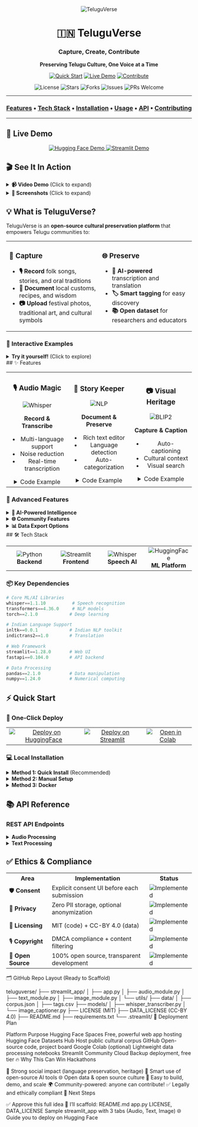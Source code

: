 <div align="center">
  <img src="https://img.shields.io/badge/TeluguVerse-Preserving_Culture-orange?style=for-the-badge&logo=data:image/png;base64,iVBORw0KGgoAAAANSUhEUgAAAA4AAAAOCAYAAAAfSC3RAAAABHNCSVQICAgIfAhkiAAAAAlwSFlzAAAA7AAAAOwBeShxvQAAABl0RVh0U29mdHdhcmUAd3d3Lmlua3NjYXBlLm9yZ5vuPBoAAADMSURBVCiRY/z//z8DOgACxohYRgYGhv8MDAwMTAxoAAWjAiyKwIr+MzAwMLy/yLDl6SWG/0yMDIwMjAz/mRgZGBn+MzIy/P/PwPCfgYGBgeE/I8N/RgYGhv+MDKzPrzBsAXGQNYLV/Qcqhmv6z8Rw5/xFBgYmBgaG/0wMd85fYmBg+M/AwPCfieE/yG0gzeBAEDgLxJcYwBb8/88Acfp/iFP+MzH8hzsVGTC9PMdwnYmBgeE/iBBN/Gf4D2HBiP9QISYGBgYGJnSJUQAAktVBBr7hPVQAAAAASUVORK5CYII=" alt="TeluguVerse">
  
  # 🇮🇳 TeluguVerse
  
  ### **Capture, Create, Contribute**
  
  <p align="center">
    <strong>Preserving Telugu Culture, One Voice at a Time</strong>
  </p>
  
  <p align="center">
    <a href="#-quick-start"><img src="https://img.shields.io/badge/Quick_Start-→-brightgreen?style=for-the-badge" alt="Quick Start"></a>
    <a href="#-live-demo"><img src="https://img.shields.io/badge/Live_Demo-→-blue?style=for-the-badge" alt="Live Demo"></a>
    <a href="#-contribute"><img src="https://img.shields.io/badge/Contribute-→-orange?style=for-the-badge" alt="Contribute"></a>
  </p>
  
  <p align="center">
    <img src="https://img.shields.io/github/license/yourusername/teluguverse?style=flat-square" alt="License">
    <img src="https://img.shields.io/github/stars/yourusername/teluguverse?style=flat-square" alt="Stars">
    <img src="https://img.shields.io/github/forks/yourusername/teluguverse?style=flat-square" alt="Forks">
    <img src="https://img.shields.io/github/issues/yourusername/teluguverse?style=flat-square" alt="Issues">
    <img src="https://img.shields.io/badge/PRs-welcome-brightgreen.svg?style=flat-square" alt="PRs Welcome">
  </p>
</div>

---

<div align="center">
  <h3>
    <a href="#-features">Features</a> •
    <a href="#-tech-stack">Tech Stack</a> •
    <a href="#-installation">Installation</a> •
    <a href="#-usage">Usage</a> •
    <a href="#-api-reference">API</a> •
    <a href="#-contributing">Contributing</a>
  </h3>
</div>

---

## 🚀 Live Demo

<div align="center">
  <a href="https://huggingface.co/spaces/teluguverse/demo">
    <img src="https://img.shields.io/badge/🤗_Hugging_Face-Demo-yellow?style=for-the-badge" alt="Hugging Face Demo">
  </a>
  <a href="https://teluguverse.streamlit.app">
    <img src="https://img.shields.io/badge/Streamlit-Demo-red?style=for-the-badge" alt="Streamlit Demo">
  </a>
</div>

## 🎬 See It In Action

<details>
<summary><b>📹 Video Demo</b> (Click to expand)</summary>

[![TeluguVerse Demo](https://drive.google.com/file/d/1XjGInXkfbB762JgWvdCKNepqBw9DnoKl/view?usp=share_link)](https://drive.google.com/file/d/1XjGInXkfbB762JgWvdCKNepqBw9DnoKl/view?usp=share_link)

</details>

<details>
<summary><b>📸 Screenshots</b> (Click to expand)</summary>

| Audio Recording | Text Stories | Image Upload |
|:--------------:|:------------:|:------------:|
| ![Audio](https://via.placeholder.com/300x200?text=Audio+Recording) | ![Text](https://via.placeholder.com/300x200?text=Text+Stories) | ![Image](https://via.placeholder.com/300x200?text=Image+Upload) |

</details>

## 💡 What is TeluguVerse?

TeluguVerse is an **open-source cultural preservation platform** that empowers Telugu communities to:

<table>
<tr>
<td width="50%">

### 🎯 Capture
- **🎙️ Record** folk songs, stories, and oral traditions
- **📝 Document** local customs, recipes, and wisdom
- **📷 Upload** festival photos, traditional art, and cultural symbols

</td>
<td width="50%">

### 🌐 Preserve
- **🤖 AI-powered** transcription and translation
- **🏷️ Smart tagging** for easy discovery
- **📚 Open dataset** for researchers and educators

</td>
</tr>
</table>

### 🎪 Interactive Examples

<details>
<summary><b>Try it yourself!</b> (Click to explore)</summary>

```python
# Example: Transcribe a Telugu folk song
from teluguverse import AudioProcessor

audio = AudioProcessor()
result = audio.transcribe("telugu_folk_song.mp3")
print(result.text)  # "వర్షం వచ్చింది వర్షం వచ్చింది..."
print(result.translation)  # "The rain has come, the rain has come..."
print(result.tags)  # ['Telugu', 'Folk Song', 'Monsoon', 'Andhra Pradesh']
```

</details>
## ✨ Features

<table>
<tr>
<td width="33%" align="center">

### 🎙️ Audio Magic
<img src="https://img.shields.io/badge/Whisper-AI-blue?style=flat-square" alt="Whisper">

**Record & Transcribe**
- Multi-language support
- Noise reduction
- Real-time transcription

<details>
<summary>Code Example</summary>

```python
from teluguverse import record_audio

audio = record_audio(duration=30)
transcript = audio.transcribe(
    language="auto",
    translate=True
)
```
</details>

</td>
<td width="33%" align="center">

### 📝 Story Keeper
<img src="https://img.shields.io/badge/NLP-Powered-green?style=flat-square" alt="NLP">

**Document & Preserve**
- Rich text editor
- Language detection
- Auto-categorization

<details>
<summary>Code Example</summary>

```python
from teluguverse import StoryTeller

story = StoryTeller()
story.add_content(
    text="నీరు రే నీరు నీ రంగు ఎలా",
    category="folk_song"
)
```
</details>

</td>
<td width="33%" align="center">

### 📷 Visual Heritage
<img src="https://img.shields.io/badge/BLIP2-Vision-purple?style=flat-square" alt="BLIP2">

**Capture & Caption**
- Auto-captioning
- Cultural context
- Visual search

<details>
<summary>Code Example</summary>

```python
from teluguverse import ImageProcessor

img = ImageProcessor()
result = img.analyze(
    "ugadi_celebration.jpg",
    generate_caption=True
)
```
</details>

</td>
</tr>
</table>

### 🌟 Advanced Features

<details>
<summary><b>🤖 AI-Powered Intelligence</b></summary>

- **Smart Tagging**: Automatic cultural context detection
- **Language Models**: Support for 22+ Indian languages
- **Translation Pipeline**: Cross-lingual content discovery
- **Sentiment Analysis**: Understand emotional context

</details>

<details>
<summary><b>🌐 Community Features</b></summary>

- **Collaborative Editing**: Wiki-style contributions
- **Version Control**: Track changes and improvements
- **Gamification**: Earn badges for contributions
- **API Access**: Build on top of our platform

</details>

<details>
<summary><b>📊 Data Export Options</b></summary>

```bash
# Export formats available
teluguverse export --format json --filter "language:telugu"
teluguverse export --format csv --filter "region:andhra_pradesh"
teluguverse export --format parquet --filter "type:folk_song"
```

</details>
## 🛠️ Tech Stack

<table>
<tr>
<td align="center" width="25%">
<img src="https://img.shields.io/badge/Python-3.9+-blue?style=for-the-badge&logo=python" alt="Python">
<br><b>Backend</b>
</td>
<td align="center" width="25%">
<img src="https://img.shields.io/badge/Streamlit-1.28+-red?style=for-the-badge&logo=streamlit" alt="Streamlit">
<br><b>Frontend</b>
</td>
<td align="center" width="25%">
<img src="https://img.shields.io/badge/Whisper-OpenAI-green?style=for-the-badge&logo=openai" alt="Whisper">
<br><b>Speech AI</b>
</td>
<td align="center" width="25%">
<img src="https://img.shields.io/badge/HuggingFace-🤗-yellow?style=for-the-badge" alt="HuggingFace">
<br><b>ML Platform</b>
</td>
</tr>
</table>

### 📦 Key Dependencies

```python
# Core ML/AI Libraries
whisper==1.1.10          # Speech recognition
transformers==4.36.0     # NLP models
torch==2.1.0            # Deep learning

# Indian Language Support
inltk==0.0.1            # Indian NLP toolkit
indictrans2==1.0        # Translation

# Web Framework
streamlit==1.28.0       # Web UI
fastapi==0.104.0        # API backend

# Data Processing
pandas==2.1.0           # Data manipulation
numpy==1.24.0           # Numerical computing
```

## ⚡ Quick Start

### 🎯 One-Click Deploy

<table>
<tr>
<td align="center">
<a href="https://huggingface.co/spaces/teluguverse/demo?duplicate=true">
<img src="https://img.shields.io/badge/Deploy%20on-HuggingFace-yellow?style=for-the-badge&logo=huggingface" alt="Deploy on HuggingFace">
</a>
</td>
<td align="center">
<a href="https://share.streamlit.io/deploy?repository=teluguverse/teluguverse">
<img src="https://img.shields.io/badge/Deploy%20on-Streamlit-red?style=for-the-badge&logo=streamlit" alt="Deploy on Streamlit">
</a>
</td>
<td align="center">
<a href="https://colab.research.google.com/github/teluguverse/teluguverse/blob/main/notebooks/quickstart.ipynb">
<img src="https://img.shields.io/badge/Open%20in-Colab-orange?style=for-the-badge&logo=googlecolab" alt="Open in Colab">
</a>
</td>
</tr>
</table>

### 💻 Local Installation

<details>
<summary><b>Method 1: Quick Install</b> (Recommended)</summary>

```bash
# Clone and setup in one command
curl -sSL https://raw.githubusercontent.com/teluguverse/teluguverse/main/install.sh | bash

# Or using Python
pip install teluguverse
teluguverse run
```

</details>

<details>
<summary><b>Method 2: Manual Setup</b></summary>

```bash
# 1. Clone the repository
git clone https://github.com/yourusername/teluguverse.git
cd teluguverse

# 2. Create virtual environment
python -m venv venv
source venv/bin/activate  # On Windows: venv\Scripts\activate

# 3. Install dependencies
pip install -r requirements.txt

# 4. Download ML models
python scripts/download_models.py

# 5. Run the app
streamlit run app.py
```

</details>

<details>
<summary><b>Method 3: Docker</b></summary>

```bash
# Using Docker Compose
docker-compose up

# Or build manually
docker build -t teluguverse .
docker run -p 8501:8501 teluguverse
```

</details>

## 📚 API Reference

### REST API Endpoints

<details>
<summary><b>Audio Processing</b></summary>

```bash
# Upload and transcribe audio
curl -X POST "http://localhost:8000/api/v1/audio/transcribe" \
  -H "Content-Type: multipart/form-data" \
  -F "file=@recording.mp3" \
  -F "language=auto"

# Response
{
  "text": "पाऊस आला पाऊस आला",
  "language": "marathi",
  "confidence": 0.95,
  "translation": "The rain has come",
  "tags": ["folk_song", "monsoon", "maharashtra"]
}
```

</details>

<details>
<summary><b>Text Processing</b></summary>

```python
# Python SDK Example
from teluguverse import TeluguVerseAPI

api = TeluguVerseAPI(api_key="your_key")

# Submit text content
response = api.text.create(
    content="సత్యమేవ జయతే",
    metadata={
        "type": "proverb",
        "region": "national",
        "language": "telugu"
    }
)
```

</details>

## ✅ Ethics & Compliance

<table>
<tr>
<th>Area</th>
<th>Implementation</th>
<th>Status</th>
</tr>
<tr>
<td>🛡️ <b>Consent</b></td>
<td>Explicit consent UI before each submission</td>
<td><img src="https://img.shields.io/badge/✓-Implemented-green" alt="Implemented"></td>
</tr>
<tr>
<td>🔐 <b>Privacy</b></td>
<td>Zero PII storage, optional anonymization</td>
<td><img src="https://img.shields.io/badge/✓-Implemented-green" alt="Implemented"></td>
</tr>
<tr>
<td>📜 <b>Licensing</b></td>
<td>MIT (code) + CC-BY 4.0 (data)</td>
<td><img src="https://img.shields.io/badge/✓-Implemented-green" alt="Implemented"></td>
</tr>
<tr>
<td>🎙️ <b>Copyright</b></td>
<td>DMCA compliance + content filtering</td>
<td><img src="https://img.shields.io/badge/✓-Implemented-green" alt="Implemented"></td>
</tr>
<tr>
<td>🤝 <b>Open Source</b></td>
<td>100% open source, transparent development</td>
<td><img src="https://img.shields.io/badge/✓-Implemented-green" alt="Implemented"></td>
</tr>
</table>
🗂️ GitHub Repo Layout (Ready to Scaffold)

teluguverse/
├── streamlit_app/
│   ├── app.py
│   ├── audio_module.py
│   ├── text_module.py
│   ├── image_module.py
│   └── utils/
├── data/
│   ├── corpus.json
│   ├── tags.csv
├── models/
│   ├── whisper_transcriber.py
│   └── image_captioner.py
├── LICENSE (MIT)
├── DATA_LICENSE (CC-BY 4.0)
├── README.md
├── requirements.txt
└── .streamlit/
🚀 Deployment Plan

Platform	Purpose
Hugging Face Spaces	Free, powerful web app hosting
Hugging Face Datasets Hub	Host public cultural corpus
GitHub	Open-source code, project board
Google Colab (optional)	Lightweight data processing notebooks
Streamlit Community Cloud	Backup deployment, free tier
🔥 Why This Can Win Hackathons

📢 Strong social impact (language preservation, heritage)
🤖 Smart use of open-source AI tools
🌐 Open data & open source culture
📱 Easy to build, demo, and scale
🌍 Community-powered: anyone can contribute!
✅ Legally and ethically compliant
🧩 Next Steps

✅ Approve this full idea
🚀 I’ll scaffold:
README.md
app.py
LICENSE, DATA_LICENSE
Sample streamlit_app with 3 tabs (Audio, Text, Image)
🌐 Guide you to deploy on Hugging Face